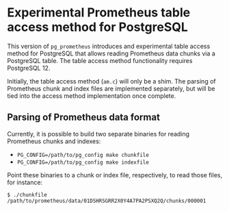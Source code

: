 # Experimental Prometheus table access method for PostgreSQL

This version of `pg_prometheus` introduces and experimental table
access method for PostgreSQL that allows reading Prometheus data
chunks via a PostgreSQL table. The table access method functionality
requires PostgreSQL 12.

Initially, the table access method (`am.c`) will only be a shim. The
parsing of Prometheus chunk and index files are implemented
separately, but will be tied into the access method implementation
once complete.

## Parsing of Prometheus data format

Currently, it is possible to build two separate binaries for reading
Prometheus chunks and indexes:

* `PG_CONFIG=/path/to/pg_config make chunkfile`
* `PG_CONFIG=/path/to/pg_config make indexfile`


Point these binaries to a chunk or index file, respectively, to read
those files, for instance:

```
$ ./chunkfile /path/to/prometheus/data/01DSHRSGRR2X0Y4A7PA2PSXQ2Q/chunks/000001
```
